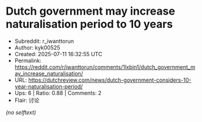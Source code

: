 # Dutch government may increase naturalisation period to 10 years

- Subreddit: r_iwanttorun
- Author: kyk00525
- Created: 2025-07-11 16:32:55 UTC
- Permalink: https://reddit.com/r/iwanttorun/comments/1lxbin1/dutch_government_may_increase_naturalisation/
- URL: https://dutchreview.com/news/dutch-government-considers-10-year-naturalisation-period/
- Ups: 6 | Ratio: 0.88 | Comments: 2
- Flair: 讨论

_(no selftext)_
